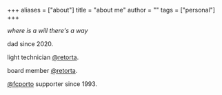 +++
aliases = ["about"]
title = "about me"
author = ""
tags = ["personal"]
+++

*where is a will there's a way*

dad since 2020.

light technician [@retorta](https://retorta.com).

board member [@retorta](https://retorta.com).

[@fcporto](https://www.fcporto.pt/pt) supporter since 1993.
